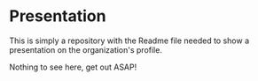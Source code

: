 # Presentation

This is simply a repository with the Readme file needed to show a presentation on the organization's profile.

Nothing to see here, get out ASAP!
